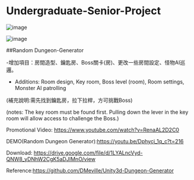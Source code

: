 # Undergraduate-Senior-Project

![image](https://user-images.githubusercontent.com/73460497/193599648-3354b1e3-f510-43e1-9f98-12ec08f852f7.png)

![image](https://user-images.githubusercontent.com/73460497/193599771-fa587b67-c59e-4072-9f98-7d2a8977610e.png)

##Random Dungeon-Generator

-增加項目：房間造型、鑰匙房、Boss關卡(房)、更改一些房間設定、怪物AI巡邏。
- Additions: Room design, Key room, Boss level (room), Room settings, Monster AI patrolling

(補充說明:需先找到鑰匙房，拉下拉桿，方可挑戰Boss)

(notes: The key room must be found first. Pulling down the lever in the key room will allow access to challenge the Boss.)

Promotional Video: https://www.youtube.com/watch?v=RenaAL2D2C0

DEMO(Random Dungeon Generator):https://youtu.be/Dphycj_1q_c?t=216

Download: https://drive.google.com/file/d/1LYALncVyd-QNW8_yDNhW2CgK5aDJIMnO/view

Reference:https://github.com/DMeville/Unity3d-Dungeon-Generator
